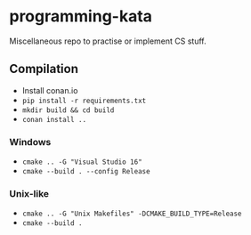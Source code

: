 # programming-kata
Miscellaneous repo to practise or implement CS stuff.

## Compilation
- Install conan.io
- `pip install -r requirements.txt`
- `mkdir build && cd build`
- `conan install ..`

### Windows
- `cmake .. -G "Visual Studio 16"`
- `cmake --build . --config Release` 

### Unix-like
- `cmake .. -G "Unix Makefiles" -DCMAKE_BUILD_TYPE=Release`
- `cmake --build .`
